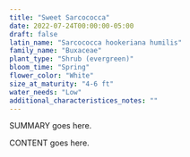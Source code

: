 ```yaml
---
title: "Sweet Sarcococca"
date: 2022-07-24T00:00:00-05:00
draft: false
latin_name: "Sarcococca hookeriana humilis"
family_name: "Buxaceae"
plant_type: "Shrub (evergreen)"
bloom_time: "Spring"
flower_color: "White"
size_at_maturity: "4-6 ft"
water_needs: "Low"
additional_characteristices_notes: ""
---
```


SUMMARY goes here.

<!--more-->

CONTENT goes here.